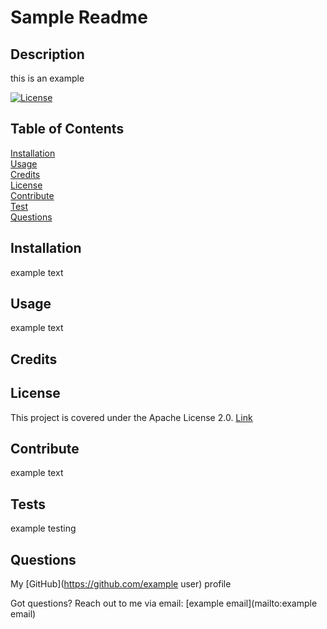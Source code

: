 
# Sample Readme

## Description

this is an example

[![License](https://img.shields.io/badge/License-Apache_2.0-blue.svg)](https://opensource.org/licenses/Apache-2.0)

## Table of Contents

[Installation](#installation)
<br/>
[Usage](#usage)
<br/>
[Credits](#credits)
<br/>
[License](#license)
<br/>
[Contribute](#contribute)
<br/>
[Test](#tests)
<br/>
[Questions](#questions)
<br/>

## Installation

example text

## Usage

example text

## Credits

## License
  This project is covered under the Apache License 2.0.
[Link](https://opensource.org/licenses/Apache-2.0)

## Contribute

example text

## Tests

example testing

## Questions
My [GitHub](https://github.com/example user) profile

Got questions? Reach out to me via email: [example email](mailto:example email)